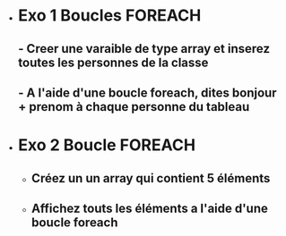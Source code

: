 -  # Exo 1 Boucles FOREACH

    ## - Creer une varaible de type array et inserez toutes les personnes de la classe

    ## - A l'aide d'une boucle foreach, dites bonjour + prenom à chaque personne du tableau







- # Exo 2 Boucle FOREACH

    - ## Créez un un array qui contient 5 éléments
    - ## Affichez touts les éléments a l'aide d'une boucle foreach